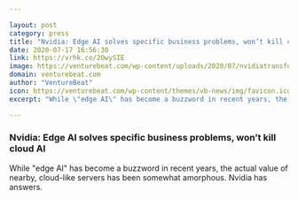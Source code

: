```yaml
---

layout: post
category: press
title: "Nvidia: Edge AI solves specific business problems, won’t kill cloud AI"
date: 2020-07-17 16:56:30
link: https://vrhk.co/2OwySIE
image: https://venturebeat.com/wp-content/uploads/2020/07/nvidiatransform2020-e1594212068141.jpg?w=1200&strip=all
domain: venturebeat.com
author: "VentureBeat"
icon: https://venturebeat.com/wp-content/themes/vb-news/img/favicon.ico
excerpt: "While \"edge AI\" has become a buzzword in recent years, the actual value of nearby, cloud-like servers has been somewhat amorphous. Nvidia has answers."

---
```


### Nvidia: Edge AI solves specific business problems, won’t kill cloud AI

While "edge AI" has become a buzzword in recent years, the actual value of nearby, cloud-like servers has been somewhat amorphous. Nvidia has answers.